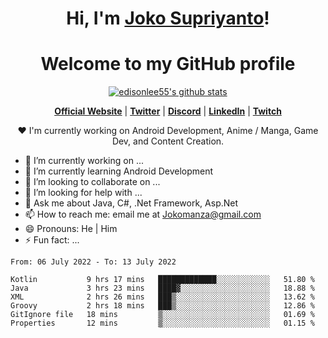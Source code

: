 <h1 align="center">Hi, I'm <a href="https://www.google.com">Joko Supriyanto</a>!</h1>
<h1 align="center">Welcome to my GitHub profile</h1>

<p align="center">
  <a href="https://github.com/jokomanza"><img src="https://github-readme-stats.vercel.app/api?username=jokomanza&hide_border=true&show_icons=true" alt="edisonlee55's github stats"></a>
</p>

<p align="center">
  <strong><a href="https://www.google.com">Official Website</a></strong> |
  <strong><a href="https://twitter.com/jokomanza">Twitter</a></strong> |
  <strong><a href="https://discord.gg/nYXzaUS">Discord</a></strong> |
  <strong><a href="https://www.linkedin.com/in/jokomanza">LinkedIn</a></strong> |
  <strong><a href="https://www.twitch.tv/jokomanza">Twitch</a></strong>
</p>

<p align="center">❤ I'm currently working on Android Development, Anime / Manga, Game Dev, and Content Creation.</p>

- 🔭 I’m currently working on ...
- 🌱 I’m currently learning Android Development
- 👯 I’m looking to collaborate on ...
- 🤔 I’m looking for help with ...
- 💬 Ask me about Java, C#, .Net Framework, Asp.Net
- 📫 How to reach me: email me at Jokomanza@gmail.com
- 😄 Pronouns: He | Him
- ⚡ Fun fact: ...

<!--START_SECTION:waka-->

```text
From: 06 July 2022 - To: 13 July 2022

Kotlin           9 hrs 17 mins   █████████████░░░░░░░░░░░░   51.80 %
Java             3 hrs 23 mins   ████▓░░░░░░░░░░░░░░░░░░░░   18.88 %
XML              2 hrs 26 mins   ███▒░░░░░░░░░░░░░░░░░░░░░   13.62 %
Groovy           2 hrs 18 mins   ███▒░░░░░░░░░░░░░░░░░░░░░   12.86 %
GitIgnore file   18 mins         ▒░░░░░░░░░░░░░░░░░░░░░░░░   01.69 %
Properties       12 mins         ▒░░░░░░░░░░░░░░░░░░░░░░░░   01.15 %
```

<!--END_SECTION:waka-->
